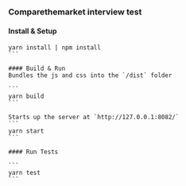 ### Comparethemarket interview test

#### Install & Setup

````
yarn install | npm install
```

#### Build & Run
Bundles the js and css into the `/dist` folder

```
yarn build
```

Starts up the server at `http://127.0.0.1:8082/`
```
yarn start
```

#### Run Tests

```
yarn test
```